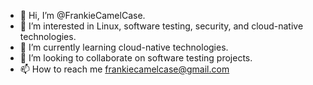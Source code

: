 - 👋 Hi, I’m @FrankieCamelCase.
- 👀 I’m interested in Linux, software testing, security, and cloud-native technologies.
- 🌱 I’m currently learning cloud-native technologies.
- 💞️ I’m looking to collaborate on software testing projects.
- 📫 How to reach me frankiecamelcase@gmail.com

<!---
FrankieCamelCase/FrankieCamelCase is a ✨ special ✨ repository because its `README.md` (this file) appears on your GitHub profile.
You can click the Preview link to take a look at your changes.
--->
